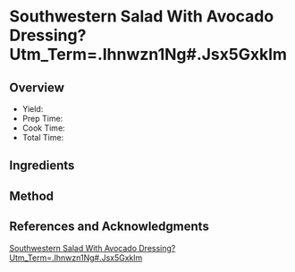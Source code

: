 # Southwestern Salad With Avocado Dressing?Utm_Term=.Ihnwzn1Ng#.Jsx5Gxklm

## Overview

- Yield:
- Prep Time:
- Cook Time:
- Total Time:

## Ingredients


## Method



## References and Acknowledgments

[Southwestern Salad With Avocado Dressing?Utm_Term=.Ihnwzn1Ng#.Jsx5Gxklm](https://www.buzzfeed.com/merleoneal/southwestern-salad-with-avocado-dressing?utm_term=.ihNwZN1ng#.jsX5gxKLM)
